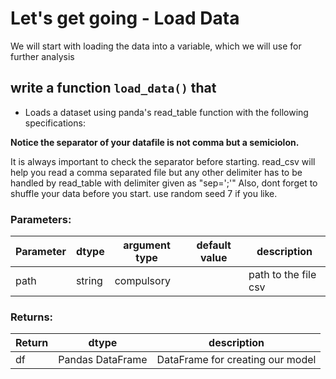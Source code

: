 # Let's get going - Load Data

We will start with loading the data into a variable, which we will use for further analysis

## write a function `load_data()` that 

* Loads a dataset using panda's read_table function with the following specifications:

**Notice the separator of your datafile is not comma but a semiciolon.**

It is always important to check the separator before starting.
read_csv will help you read a comma separated file but any other delimiter has to be handled by read_table with delimiter given as "sep=';'"
Also, dont forget to shuffle your data before you start.
use random seed 7 if you like.
### Parameters:

| Parameter | dtype | argument type | default value | description |
| --- | --- | --- | --- | --- |
| path | string | compulsory |  | path to the file csv |


### Returns:

| Return | dtype | description |
| --- | --- | --- |
| df | Pandas DataFrame | DataFrame for creating our model |